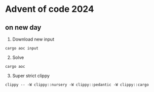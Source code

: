 # Advent of code 2024
## on new day
1. Download new input
```
cargo aoc input
```
2. Solve
```
cargo aoc
```
3. Super strict clippy
```
clippy -- -W clippy::nursery -W clippy::pedantic -W clippy::cargo
```
